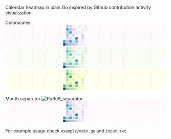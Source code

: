 Calendar heatmap in plain Go inspired by Github contribution activity visualization

Colorscales
![PuBu9](example/chart_PuBu9.png)
![GnBu9](example/chart_GnBu9.png)
![YlGn9](example/chart_YlGn9.png)

Month separator
![PuBu9_separator](example/chart_PuBu.png)
![PuBu9_noseparator](example/chart_PuBu9_noseparator.png)

For example usage check `example/main.go` and `input.txt`.